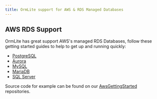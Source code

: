 ```yaml
---
title: OrmLite support for AWS & RDS Managed Databases
---
```


## AWS RDS Support

OrmLite has great support AWS's managed RDS Databases, follow these getting started guides to help to get up and running quickly:

- [PostgreSQL](https://github.com/ServiceStackApps/AwsGettingStarted#getting-started-with-aws-rds-postgresql-and-ormlite)
- [Aurora](https://github.com/ServiceStackApps/AwsGettingStarted#getting-started-with-aws-rds-aurora-and-ormlite)
- [MySQL](https://github.com/ServiceStackApps/AwsGettingStarted#getting-started-with-aws-rds-mysql-and-ormlite)
- [MariaDB](https://github.com/ServiceStackApps/AwsGettingStarted#getting-started-with-aws-rds-mariadb-and-ormlite)
- [SQL Server](https://github.com/ServiceStackApps/AwsGettingStarted#getting-started-with-aws-rds-sql-server-and-ormlite)

Source code for example can be found on our [AwsGettingStarted](https://github.com/ServiceStackApps/AwsGettingStarted) repositories.
